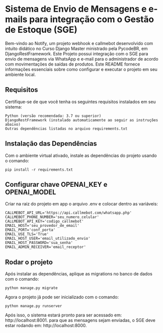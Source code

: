 # Sistema de Envio de Mensagens e e-mails para integração com o Gestão de Estoque (SGE)

Bem-vindo ao Notify, um projeto webhook e callmebot desenvolvido com intuito didático no Curso Django Master ministrado pela PycodeBR, 
em DjangoRestFramework. Este Projeto possui integração com o SGE para envio de mensagens via WhatsApp e e-mail para o administrador de acordo com movimentações de saídas de produtos.
Este README fornece informações essenciais sobre como configurar e executar o projeto em seu ambiente local.
## Requisitos

Certifique-se de que você tenha os seguintes requisitos instalados em seu sistema:

    Python (versão recomendada: 3.7 ou superior)
    DjangoRestFramework (instalado automaticamente ao seguir as instruções abaixo)
    Outras dependências listadas no arquivo requirements.txt

## Instalação das Dependências

Com o ambiente virtual ativado, instale as dependências do projeto usando o comando:
```
pip install -r requirements.txt
```
## Configurar chave OPENAI_KEY e OPENAI_MODEL
Criar na raiz do projeto em app o arquivo .env e colocar dentro as variáveis:
```
CALLMEBOT_API_URL='https://api.callmebot.com/whatsapp.php'
CALLMEBOT_PHONE_NUMBER='seu_numero_celular'
CALLMEBOT_API_KEY='codigo_callmebot'
EMAIL_HOST='seu_provedor_de_email'
EMAIL_PORT='conf_porta'
EMAIL_USE_TLS='True'
EMAIL_HOST_USER='email_utilizado_envio'
EMAIL_HOST_PASSWORD='sua_senha'
EMAIL_ADMIN_RECEIVER='email_receptor'
```
## Rodar o projeto

Após instalar as dependências, aplique as migrations no banco de dados com o comando:
```
python manage.py migrate
```
Agora o projeto jã pode ser inicializado com o comando:
```
python manage.py runserver
```
Após isso, o sistema estará pronto para ser acessado em: http://localhost:8001.
para que as mensagens sejam enviadas, o SGE deve estar rodando em: http://localhost:8000.
